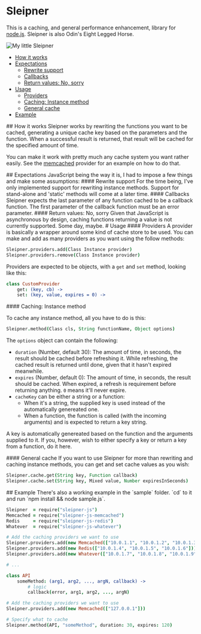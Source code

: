 # Sleipner
This is a caching, and general performance enhancement, library for [node.js](http://nodejs.org). Sleipner is also Odin's Eight Legged Horse.

![My little Sleipner](http://24.media.tumblr.com/tumblr_m4jjr17oGK1rwcxwko1_500.png)

* [How it works](#how)
* [Expectations](#expectations)
  * [Rewrite support](#rewrite-support)
  * [Callbacks](#callbacks)
  * [Return values: No, sorry](#return-values)
* [Usage](#usage)
  * [Providers](#providers)
  * [Caching: Instance method](#caching-instance-method)
  * [General cache](#general-cache)
* [Example](#example)

<a name="how"/>
## How it works
Sleipner works by rewriting the functions you want to be cached, generating a unique cache key based on the parameters and the function. When a successful result is returned, that result will be cached for the specified amount of time.

You can make it work with pretty much any cache system you want rather easily. See the [memcached](https://github.com/drdk/node-sleipner-memcached) provider for an example on how to do that.

<a name="expectations"/>
## Expectations
JavaScript being the way it is, I had to impose a few things and make some assumptions:

<a name="rewrite-support"/>
#### Rewrite support
For the time being, I've only implemented support for rewriting instance methods. Support for stand-alone and 'static' methods will come at a later time.

<a name="callbacks"/>
#### Callbacks
Sleipner expects the last parameter of any function cached to be a callback function. The first parameter of the callback function must be an error parameter.

<a name="return-values"/>
#### Return values: No, sorry
Given that JavaScript is asynchronous by design, caching functions returning a value is not currently supported. Some day, maybe.

<a name="usage"/>
# Usage
<a name="providers"/>
#### Providers
A provider is basically a wrapper around some kind of cache store to be used. You can make and add as many providers as you want using the follow methods:

```coffee
Sleipner.providers.add(Class Instance provider)
Sleipner.providers.remove(Class Instance provider)
```

Providers are expected to be objects, with a `get` and `set` method, looking like this:
```coffee
class CustomProvider
    get: (key, cb) ->
    set: (key, value, expires = 0) ->
```

<a name="caching-instance-method"/>
#### Caching: Instance method

To cache any instance method, all you have to do is this:
```coffee
Sleipner.method(Class cls, String functionName, Object options)
```

The `options` object can contain the following:

* `duration` (Number, default 30): The amount of time, in seconds, the result should be cached before refreshing it. While refreshing, the cached result is returned until done, given that it hasn't expired meanwhile.
* `expires` (Number, default 0): The amount of time, in seconds, the result should be cached. When expired, a refresh is requirement before returning anything. `0` means it'll never expire.
* `cacheKey` can be either a string or a function:
  * When it's a string, the supplied key is used instead of the automatically genereated one.
  * When a function, the function is called (with the incoming arguments) and is expected to return a key string.

A key is automatically genereated based on the function and the arguments supplied to it. If you, however, wish to either specify a key or return a key from a function, do it here.

<a name="general-cache"/>
#### General cache
If you want to use Sleipner for more than rewriting and caching instance methods, you can get and set cache values as you wish:

```coffee
Sleipner.cache.get(String key, Function callback)
Sleipner.cache.set(String key, Mixed value, Number expiresInSeconds)
```

<a name="example"/>
## Example
There's also a working example in the `sample` folder. `cd` to it and run `npm install && node sample.js`.

```coffee
Sleipner  = require("sleipner-js")
Memcached = require("sleipner-js-memcached")
Redis     = require("sleipner-js-redis")
Whatever  = require("sleipner-js-whatever")

# Add the caching providers we want to use
Sleipner.providers.add(new Memcached(["10.0.1.1", "10.0.1.2", "10.0.1.3"]))
Sleipner.providers.add(new Redis(["10.0.1.4", "10.0.1.5", "10.0.1.6"]))
Sleipner.providers.add(new Whatever(["10.0.1.7", "10.0.1.8", "10.0.1.9"]))

# ...

class API
    someMethod: (arg1, arg2, ..., argN, callback) ->
        # logic
        callback(error, arg1, arg2, ..., argN)

# Add the caching providers we want to use
Sleipner.providers.add(new Memcached(["127.0.0.1"]))

# Specify what to cache
Sleipner.method(API, "someMethod", duration: 30, expires: 120)
```